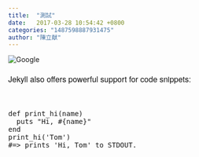```yaml
---
title:  "測試"
date:   2017-03-28 10:54:42 +0800
categories: "1487598887931475"
author: "陳立献"
---
```

<p><img src="https://www.google.com.tw/images/branding/googlelogo/2x/googlelogo_color_272x92dp.png" alt="Google" /></p>
<p style="margin: 20px 0px; padding: 0px; color: #111111; font-family: 'Helvetica Neue', Helvetica, Arial, sans-serif; font-size: 16px; background-color: #fdfdfd;">Jekyll also offers powerful support for code snippets:</p>
<p>&nbsp;</p>
<pre class="language-ruby" style="word-spacing: 0px;"><span class="token keyword">def</span> <span class="token function">print_hi</span><span class="token punctuation">(</span>name<span class="token punctuation">)</span>
  puts <span class="token string">"Hi, <span class="token interpolation"><span class="token delimiter tag">#{</span>name<span class="token delimiter tag">}</span></span>"</span>
<span class="token keyword">end</span>
<span class="token function">print_hi</span><span class="token punctuation">(</span><span class="token string">'Tom'</span><span class="token punctuation">)</span>
<span class="token comment" spellcheck="true">#=&gt; prints 'Hi, Tom' to STDOUT.</span></pre>